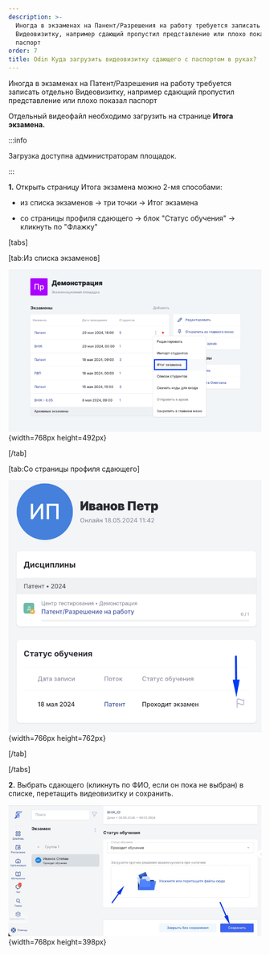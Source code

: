 ```yaml
---
description: >-
  Иногда в экзаменах на Панент/Разрешения на работу требуется записать отдельно
  Видеовизитку, например сдающий пропустил представление или плохо показал
  паспорт
order: 7
title: Odin Куда загрузить видеовизитку сдающего с паспортом в руках?
---
```


Иногда в экзаменах на Патент/Разрешения на работу требуется записать отдельно Видеовизитку, например сдающий пропустил представление или плохо показал паспорт

Отдельный видеофайл необходимо загрузить на странице **Итога экзамена.**

:::info 

Загрузка доступна администраторам площадок.

:::

 **1\.** Открыть страницу Итога экзамена можно 2-мя способами:

-  из списка экзаменов -> три точки -> Итог экзамена

-  со страницы профиля сдающего -> блок "Статус обучения" -> кликнуть по "Флажку"

[tabs]

[tab:Из списка экзаменов]

![](./odin-kuda-zagruzit-videovizitku-sdayushego-s-pasportom-v-rukakh.png){width=768px height=492px}

[/tab]

[tab:Со страницы профиля сдающего]

![](./odin-kuda-zagruzit-videovizitku-sdayushego-s-pasportom-v-rukakh-2.png){width=766px height=762px}

[/tab]

[/tabs]

 **2\.** Выбрать сдающего (кликнуть по ФИО, если он пока не выбран) в списке, перетащить видеовизитку и сохранить.

![](./odin-kuda-zagruzit-videovizitku-sdayushego-s-pasportom-v-rukakh-3.png){width=768px height=398px}